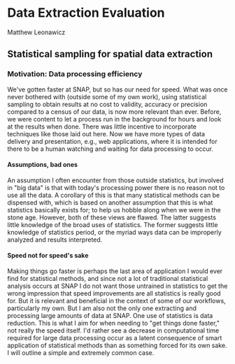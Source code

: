 # Data Extraction Evaluation
Matthew Leonawicz  

## Statistical sampling for spatial data extraction

### Motivation: Data processing efficiency

We've gotten faster at SNAP, but so has our need for speed. What was once never bothered with (outside some of my own work),
using statistical sampling to obtain results at no cost to validity, accuracy or precision compared to a census of our data,
is now more relevant than ever.
Before, we were content to let a process run in the background for hours and look at the results when done.
There was little incentive to incorporate techniques like those laid out here.
Now we have more types of data delivery and presentation, e.g., web applications, where it is intended for there to be a human watching and waiting for data processing to occur.

#### Assumptions, bad ones
An assumption I often encounter from those outside statistics, but involved in "big data" is that with today's processing power there is no reason not to use all the data.
A corollary of this is that many statistical methods can be dispensed with,
which is based on another assumption that this is what statistics basically exists for;
to help us hobble along when we were in the stone age.
However, both of these views are flawed.
The latter suggests little knowledge of the broad uses of statistics.
The former suggests little knowledge of statistics period, or the myriad ways data can be improperly analyzed and results interpreted.

#### Speed not for speed's sake
Making things go faster is perhaps the last area of application I would ever find for statistical methods,
and since not a lot of traditional statistical analysis occurs at SNAP I do not want those untrained in statistics to get the wrong impression that speed improvements are all statistics is really good for.
But it is relevant and beneficial in the context of some of our workflows, particularly my own.
But I am also not the only one extracting and processing large amounts of data at SNAP.
One use of statistics is data reduction.
This is what I aim for when needing to "get things done faster," not really the speed itself.
I'd rather see a decrease in computational time required for large data processing occur as a latent consequence of smart application of statistical methods than as something forced for its own sake.
I will outline a simple and extremely common case.
